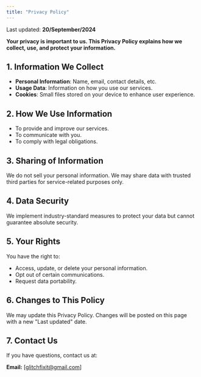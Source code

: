 ```yaml
---
title: "Privacy Policy"
---
```


Last updated: **20/September/2024**

**Your privacy is important to us. This Privacy Policy explains how we collect, use, and protect your information.**

## 1. Information We Collect

- **Personal Information**: Name, email, contact details, etc.
- **Usage Data**: Information on how you use our services.
- **Cookies**: Small files stored on your device to enhance user experience.

## 2. How We Use Information

- To provide and improve our services.
- To communicate with you.
- To comply with legal obligations.

## 3. Sharing of Information

We do not sell your personal information. We may share data with trusted third parties for service-related purposes only.

## 4. Data Security

We implement industry-standard measures to protect your data but cannot guarantee absolute security.

## 5. Your Rights

You have the right to:

- Access, update, or delete your personal information.
- Opt out of certain communications.
- Request data portability.

## 6. Changes to This Policy

We may update this Privacy Policy. Changes will be posted on this page with a new "Last updated" date.

## 7. Contact Us

If you have questions, contact us at:

**Email:** [glitchfixit@gmail.com]
